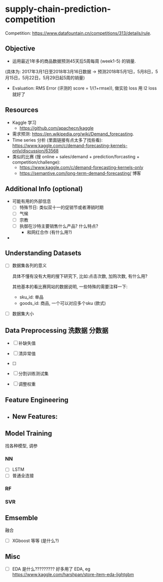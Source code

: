 # supply-chain-prediction-competition

Competition: https://www.datafountain.cn/competitions/313/details/rule.

## Objective

-   运用最近1年多的商品数据预测45天后5周每周 (week1-5) 的销量. 

(具体为: 2017年3月1日至2018年3月16日数据 -> 预测2018年5月1日，5月8日，5月15日，5月22日，5月29日起5周的销量)

-   Evaluation: RMS Error (评测的 score = 1/(1+rmse)), 做实验 loss 用 l2 loss 就好了

## Resources

-   Kaggle 学习
    -    https://github.com/apachecn/kaggle
-   需求预测: https://en.wikipedia.org/wiki/Demand_forecasting.
-   Time series 分析 (里面链接有点太多了找些看): https://www.kaggle.com/c/demand-forecasting-kernels-only/discussion/63568
-   类似的比赛 (搜 online + sales/demand + prediction/forcasting + competition/challenge):
    -   https://www.kaggle.com/c/demand-forecasting-kernels-only
    -   https://semantive.com/long-term-demand-forecasting/ 博客

## Additional Info (optional)

-   可能有用的外部信息
    -   [ ] 特殊节日: 类似双十一的促销节或者滞销时期
    -   [ ] 气候
    -   [ ] 宗教
    -   [ ] 执御在沙特主要销售什么产品? 什么特点? 
        -   和网红合作 (有什么用?)
-   


## Understanding Datasets

-   [ ] 数据集各列的意义

    具体不懂有没有大用的搜下研究下, 比如:点击次数, 加购次数, 有什么用?

    其他基本的看比赛网站的数据说明, 一些特殊的需要注释一下:

    -   sku_id: 单品 
    -   goods_id: 商品, 一个可以对应多个sku (款式)

-   [ ] 数据集大小

## Data Preprocessing 洗数据 分数据

-   [ ] 补缺失值
-   [ ] 清异常值
-   [ ] 

-   [ ] 分割训练测试集
-   [ ] 调整权重

## Feature Engineering

-   New Features:
    -   

## Model Training

找各种模型, 调参

### NN

-   [ ] LSTM
-   [ ] 普通全连接

### RF

### SVR



## Emsemble

融合

-   [ ] XGboost 等等 (是什么?)

## Misc

-   [ ] EDA 是什么????????? 好多用了 EDA, eg https://www.kaggle.com/harshpan/store-item-eda-lightgbm


